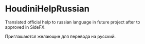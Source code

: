 # HoudiniHelpRussian
Translated official help to russian language in future project after to approved in SideFX.

Приглашаются желающие для перевода на русский.
